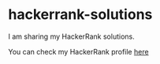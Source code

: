 # hackerrank-solutions

I am sharing my HackerRank solutions.

You can check my HackerRank profile [here](https://www.hackerrank.com/hiko_kufte)
